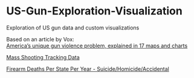 # US-Gun-Exploration-Visualization
Exploration of US gun data and custom visualizations

Based on an article by Vox: </br>
[America’s unique gun violence problem, explained in 17 maps and charts](https://www.vox.com/policy-and-politics/2017/10/2/16399418/us-gun-violence-statistics-maps-charts)

[Mass Shooting Tracking Data](https://www.massshootingtracker.org/data)

[Firearm Deaths Per State Per Year - Suicide/Homicide/Accidental](https://webappa.cdc.gov/cgi-bin/broker.exe)
